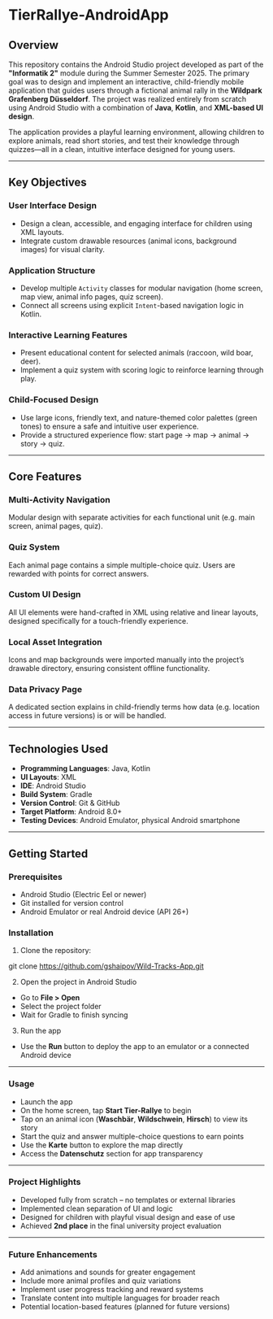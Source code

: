 # TierRallye-AndroidApp

## Overview

This repository contains the Android Studio project developed as part of the **"Informatik 2"** module during the Summer Semester 2025. The primary goal was to design and implement an interactive, child-friendly mobile application that guides users through a fictional animal rally in the **Wildpark Grafenberg Düsseldorf**. The project was realized entirely from scratch using Android Studio with a combination of **Java**, **Kotlin**, and **XML-based UI design**.

The application provides a playful learning environment, allowing children to explore animals, read short stories, and test their knowledge through quizzes—all in a clean, intuitive interface designed for young users.

---

## Key Objectives

### User Interface Design
- Design a clean, accessible, and engaging interface for children using XML layouts.
- Integrate custom drawable resources (animal icons, background images) for visual clarity.

### Application Structure
- Develop multiple `Activity` classes for modular navigation (home screen, map view, animal info pages, quiz screen).
- Connect all screens using explicit `Intent`-based navigation logic in Kotlin.

### Interactive Learning Features
- Present educational content for selected animals (raccoon, wild boar, deer).
- Implement a quiz system with scoring logic to reinforce learning through play.

### Child-Focused Design
- Use large icons, friendly text, and nature-themed color palettes (green tones) to ensure a safe and intuitive user experience.
- Provide a structured experience flow: start page → map → animal → story → quiz.

---

## Core Features

### Multi-Activity Navigation
Modular design with separate activities for each functional unit (e.g. main screen, animal pages, quiz).

### Quiz System
Each animal page contains a simple multiple-choice quiz. Users are rewarded with points for correct answers.

### Custom UI Design
All UI elements were hand-crafted in XML using relative and linear layouts, designed specifically for a touch-friendly experience.

### Local Asset Integration
Icons and map backgrounds were imported manually into the project’s drawable directory, ensuring consistent offline functionality.

### Data Privacy Page
A dedicated section explains in child-friendly terms how data (e.g. location access in future versions) is or will be handled.

---

## Technologies Used

- **Programming Languages**: Java, Kotlin  
- **UI Layouts**: XML  
- **IDE**: Android Studio  
- **Build System**: Gradle  
- **Version Control**: Git & GitHub  
- **Target Platform**: Android 8.0+  
- **Testing Devices**: Android Emulator, physical Android smartphone  

---

## Getting Started

### Prerequisites

- Android Studio (Electric Eel or newer)
- Git installed for version control
- Android Emulator or real Android device (API 26+)

### Installation

1. Clone the repository:

git clone https://github.com/gshaipov/Wild-Tracks-App.git

2. Open the project in Android Studio

- Go to **File > Open**
- Select the project folder
- Wait for Gradle to finish syncing

3. Run the app

- Use the **Run** button to deploy the app to an emulator or a connected Android device

---

### Usage

- Launch the app
- On the home screen, tap **Start Tier-Rallye** to begin
- Tap on an animal icon (**Waschbär**, **Wildschwein**, **Hirsch**) to view its story
- Start the quiz and answer multiple-choice questions to earn points
- Use the **Karte** button to explore the map directly
- Access the **Datenschutz** section for app transparency

---

### Project Highlights

- Developed fully from scratch – no templates or external libraries  
- Implemented clean separation of UI and logic  
- Designed for children with playful visual design and ease of use  
- Achieved **2nd place** in the final university project evaluation  

---

### Future Enhancements

- Add animations and sounds for greater engagement  
- Include more animal profiles and quiz variations  
- Implement user progress tracking and reward systems  
- Translate content into multiple languages for broader reach  
- Potential location-based features (planned for future versions)
